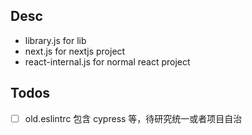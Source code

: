 ## Desc

- library.js for lib
- next.js for nextjs project
- react-internal.js for normal react project

## Todos

- [ ] old.eslintrc 包含 cypress 等，待研究统一或者项目自治
